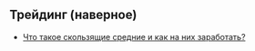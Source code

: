 ## Трейдинг (наверное)
- [Что такое скользящие средние и как на них заработать?](https://bcs-express.ru/novosti-i-analitika/chto-takoe-skol-ziashchie-srednie-i-kak-na-nikh-zarabotat)